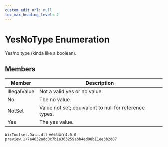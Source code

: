 ```yaml
---
custom_edit_url: null
toc_max_heading_level: 2
---
```

# YesNoType Enumeration
Yes/no type (kinda like a boolean).
## Members
| Member | Description |
| ------ | ----------- |
| IllegalValue | Not a valid yes or no value. |
| No | The no value. |
| NotSet | Value not set; equivalent to null for reference types. |
| Yes | The yes value. |
`WixToolset.Data.dll` version `4.0.0-preview.1+7a4632adc0c7b1a363259abb4ed08b11ee3b2d87`
